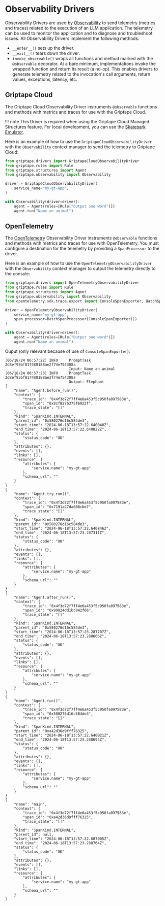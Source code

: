 # Observability Drivers

Observability Drivers are used by [Observability](../structures/observability.md) to send telemetry (metrics and traces) related to the execution of an LLM application. The telemetry can be used to monitor the application and to diagnose and troubleshoot issues. All Observability Drivers implement the following methods:

* `__enter__()` sets up the driver.
* `__exit__()` tears down the driver.
* `invoke_observable()` wraps all functions and method marked with the `@observable` decorator. At a bare minimum, implementations invoke the wrapped function and return its result (a no-op). This enables drivers to generate telemetry related to the invocation's call arguments, return values, exceptions, latency, etc.

## Griptape Cloud

The Griptape Cloud Observability Driver instruments `@observable` functions and methods with metrics and traces for use with the Griptape Cloud.

!!! note
    This Driver is required when using the Griptape Cloud Managed Structures feature. For local development, you can use the [Skatepark Emulator](https://github.com/griptape-ai/griptape-cli?tab=readme-ov-file#skatepark-emulator).

Here is an example of how to use the `GriptapeCloudObservabilityDriver` with the `Observability` context manager to send the telemetry to Griptape Cloud:


```python title="PYTEST_IGNORE"
from griptape.drivers import GriptapeCloudObservabilityDriver
from griptape.rules import Rule
from griptape.structures import Agent
from griptape.observability import Observability

driver = GriptapeCloudObservabilityDriver(
    service_name="my-gt-app",
)

with Observability(driver=driver):
    agent = Agent(rules=[Rule("Output one word")])
    agent.run("Name an animal")
```


## OpenTelemetry

The [OpenTelemetry](https://opentelemetry.io/) Observability Driver instruments `@observable` functions and methods with metrics and traces for use with OpenTelemetry. You must configure a destination for the telemetry by providing a `SpanProcessor` to the driver.

Here is an example of how to use the `OpenTelemetryObservabilityDriver` with the `Observability` context manager to output the telemetry directly to the console:

```python title="PYTEST_IGNORE"
from griptape.drivers import OpenTelemetryObservabilityDriver
from griptape.rules import Rule
from griptape.structures import Agent
from griptape.observability import Observability
from opentelemetry.sdk.trace.export import ConsoleSpanExporter, BatchSpanProcessor

driver = OpenTelemetryObservabilityDriver(
    service_name="my-gt-app",
    span_processor=BatchSpanProcessor(ConsoleSpanExporter())
)

with Observability(driver=driver):
    agent = Agent(rules=[Rule("Output one word")])
    agent.run("Name an animal")
```

Ouput (only relevant because of use of `ConsoleSpanExporter`):
```
[06/18/24 06:57:22] INFO     PromptTask 2d8ef95bf817480188ae2f74e754308a
                             Input: Name an animal
[06/18/24 06:57:23] INFO     PromptTask 2d8ef95bf817480188ae2f74e754308a
                             Output: Elephant
{
    "name": "Agent.before_run()",
    "context": {
        "trace_id": "0x4f3d72f7ff4e6a453f5c950fa097583e",
        "span_id": "0x8cf827b375f6922f",
        "trace_state": "[]"
    },
    "kind": "SpanKind.INTERNAL",
    "parent_id": "0x580276d16c584de3",
    "start_time": "2024-06-18T13:57:22.640040Z",
    "end_time": "2024-06-18T13:57:22.640822Z",
    "status": {
        "status_code": "OK"
    },
    "attributes": {},
    "events": [],
    "links": [],
    "resource": {
        "attributes": {
            "service.name": "my-gt-app"
        },
        "schema_url": ""
    }
}
{
    "name": "Agent.try_run()",
    "context": {
        "trace_id": "0x4f3d72f7ff4e6a453f5c950fa097583e",
        "span_id": "0x7191a27da608cbe7",
        "trace_state": "[]"
    },
    "kind": "SpanKind.INTERNAL",
    "parent_id": "0x580276d16c584de3",
    "start_time": "2024-06-18T13:57:22.640846Z",
    "end_time": "2024-06-18T13:57:23.287311Z",
    "status": {
        "status_code": "OK"
    },
    "attributes": {},
    "events": [],
    "links": [],
    "resource": {
        "attributes": {
            "service.name": "my-gt-app"
        },
        "schema_url": ""
    }
}
{
    "name": "Agent.after_run()",
    "context": {
        "trace_id": "0x4f3d72f7ff4e6a453f5c950fa097583e",
        "span_id": "0x99824dd1bc842f66",
        "trace_state": "[]"
    },
    "kind": "SpanKind.INTERNAL",
    "parent_id": "0x580276d16c584de3",
    "start_time": "2024-06-18T13:57:23.287707Z",
    "end_time": "2024-06-18T13:57:23.288666Z",
    "status": {
        "status_code": "OK"
    },
    "attributes": {},
    "events": [],
    "links": [],
    "resource": {
        "attributes": {
            "service.name": "my-gt-app"
        },
        "schema_url": ""
    }
}
{
    "name": "Agent.run()",
    "context": {
        "trace_id": "0x4f3d72f7ff4e6a453f5c950fa097583e",
        "span_id": "0x580276d16c584de3",
        "trace_state": "[]"
    },
    "kind": "SpanKind.INTERNAL",
    "parent_id": "0xa42d36d9fff76325",
    "start_time": "2024-06-18T13:57:22.640021Z",
    "end_time": "2024-06-18T13:57:23.288694Z",
    "status": {
        "status_code": "OK"
    },
    "attributes": {},
    "events": [],
    "links": [],
    "resource": {
        "attributes": {
            "service.name": "my-gt-app"
        },
        "schema_url": ""
    }
}
{
    "name": "main",
    "context": {
        "trace_id": "0x4f3d72f7ff4e6a453f5c950fa097583e",
        "span_id": "0xa42d36d9fff76325",
        "trace_state": "[]"
    },
    "kind": "SpanKind.INTERNAL",
    "parent_id": null,
    "start_time": "2024-06-18T13:57:22.607005Z",
    "end_time": "2024-06-18T13:57:23.288764Z",
    "status": {
        "status_code": "OK"
    },
    "attributes": {},
    "events": [],
    "links": [],
    "resource": {
        "attributes": {
            "service.name": "my-gt-app"
        },
        "schema_url": ""
    }
}
```


